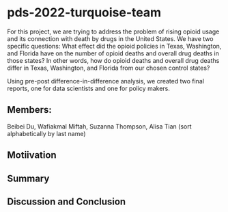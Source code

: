 # pds-2022-turquoise-team

For this project, we are trying to address the problem of rising opioid usage and its connection with death by drugs in the United States. We have two specific questions: What effect did the opioid policies in Texas, Washington, and Florida have on the number of opioid deaths and overall drug deaths in those states? In other words, how do opioid deaths and overall drug deaths differ in Texas, Washington, and Florida from our chosen control states?

Using pre-post difference-in-difference analysis, we created two final reports, one for data scientists and one for policy makers.

## Members: 
Beibei Du, Wafiakmal Miftah, Suzanna Thompson, Alisa Tian (sort alphabetically by last name)

## Motiivation

## Summary

## Discussion and Conclusion



